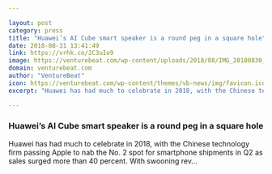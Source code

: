 ```yaml
---

layout: post
category: press
title: "Huawei’s AI Cube smart speaker is a round peg in a square hole"
date: 2018-08-31 13:41:49
link: https://vrhk.co/2C3uIo9
image: https://venturebeat.com/wp-content/uploads/2018/08/IMG_20180830_095608.jpg?fit=4032%2C3024&strip=all
domain: venturebeat.com
author: "VentureBeat"
icon: https://venturebeat.com/wp-content/themes/vb-news/img/favicon.ico
excerpt: "Huawei has had much to celebrate in 2018, with the Chinese technology firm passing Apple to nab the No. 2 spot for smartphone shipments in Q2 as sales surged more than 40 percent. With swooning rev…"

---
```


### Huawei’s AI Cube smart speaker is a round peg in a square hole

Huawei has had much to celebrate in 2018, with the Chinese technology firm passing Apple to nab the No. 2 spot for smartphone shipments in Q2 as sales surged more than 40 percent. With swooning rev…